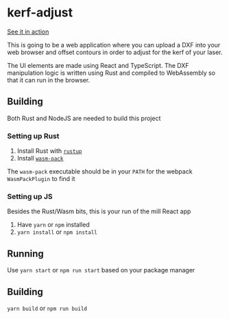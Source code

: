 # kerf-adjust

[See it in action](https://ritikmishra.github.io/kerf-adjuster)

This is going to be a web application where you can upload a DXF into your web browser and offset contours
in order to adjust for the kerf of your laser.


The UI elements are made using React and TypeScript. The DXF manipulation logic is written using Rust and compiled
to WebAssembly so that it can run in the browser. 


## Building

Both Rust and NodeJS are needed to build this project

### Setting up Rust 

1. Install Rust with [`rustup`](https://rustup.rs/)
2. Install [`wasm-pack`](https://rustwasm.github.io/wasm-pack/installer/)

The `wasm-pack` executable should be in your `PATH` for the webpack `WasmPackPlugin` to find it

### Setting up JS

Besides the Rust/Wasm bits, this is your run of the mill React app

1. Have `yarn` or `npm` installed
2. `yarn install` or `npm install`

## Running
Use `yarn start` or `npm run start` based on your package manager

## Building

`yarn build` or `npm run build`


